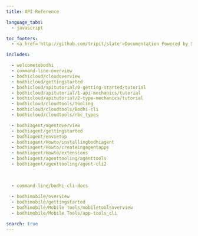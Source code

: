 ```yaml
---
title: API Reference

language_tabs:
  - javascript

toc_footers:
  - <a href='http://github.com/tripit/slate'>Documentation Powered by Slate</a>

includes:

  - welcometobodhi
  - command-line-overview
  - bodhicloud/cloudoverview
  - bodhicloud/gettingstarted
  - bodhicloud/apitutorial/0-getting-started/tutorial
  - bodhicloud/apitutorial/1-api-mechanics/tutorial
  - bodhicloud/apitutorial/2-type-mechanics/tutorial
  - bodhicloud/cloudtools/Tooling
  - bodhicloud/cloudtools/Bodhi-cli
  - bodhicloud/cloudtools/rbc_types

  - bodhiagent/agentoverview
  - bodhiagent/gettingstarted
  - bodhiagent/envsetup
  - bodhiagent/Howto/installingbodhiagent
  - bodhiagent/Howto/createingagentapps
  - bodhiagent/Howto/extensions
  - bodhiagent/agenttooling/agenttools
  - bodhiagent/agenttooling/agent-cli2
 
  

  - command-line/bodhi-cli-docs
   
  - bodhimobile/overview
  - bodhimobile/gettingstarted 
  - bodhimobile/Mobile Tools/mobiletoolsoverview
  - bodhimobile/Mobile Tools/app-tools_cli

search: true
---
```

